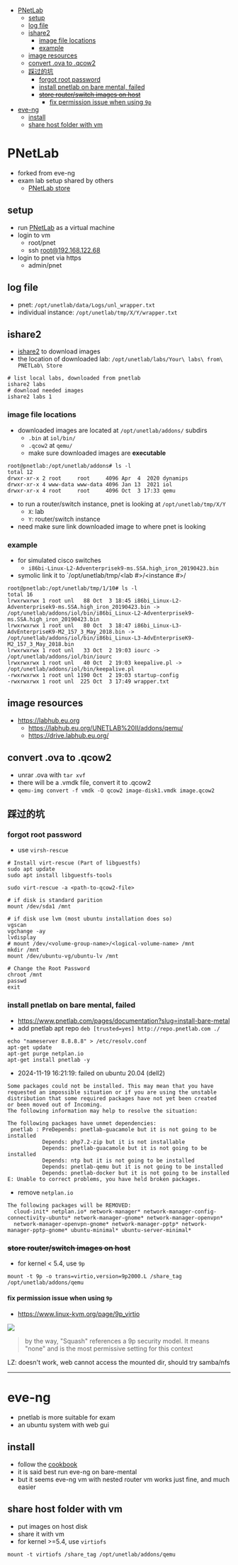 - [PNetLab](#pnetlab)
  - [setup](#setup)
  - [log file](#log-file)
  - [ishare2](#ishare2)
    - [image file locations](#image-file-locations)
    - [example](#example)
  - [image resources](#image-resources)
  - [convert .ova to .qcow2](#convert-ova-to-qcow2)
  - [踩过的坑](#踩过的坑)
    - [forgot root password](#forgot-root-password)
    - [install pnetlab on bare mental, failed](#install-pnetlab-on-bare-mental-failed)
    - [~~store router/switch images on host~~](#store-routerswitch-images-on-host)
      - [fix permission issue when using `9p`](#fix-permission-issue-when-using-9p)
- [eve-ng](#eve-ng)
  - [install](#install)
  - [share host folder with vm](#share-host-folder-with-vm)

# PNetLab 

* forked from eve-ng
* exam lab setup shared by others
  * [PNetLab store](https://user.pnetlab.com/store/labs/view)

## setup

* run [PNetLab](https://pnetlab.com/pages/download) as a virtual machine
* login to vm
  * root/pnet
  * ssh root@192.168.122.68
* login to pnet via https
  * admin/pnet

## log file

* pnet: `/opt/unetlab/data/Logs/unl_wrapper.txt`
* individual instance: `/opt/unetlab/tmp/X/Y/wrapper.txt`

## ishare2

* [ishare2](https://github.com/ishare2-org/ishare2-cli) to download images
* the location of downloaded lab: `/opt/unetlab/labs/Your\ labs\ from\ PNETLab\ Store`

```
# list local labs, downloaded from pnetlab
ishare2 labs
# download needed images
ishare2 labs 1
```

### image file locations

* downloaded images are located at `/opt/unetlab/addons/` subdirs
  * `.bin` at `iol/bin/`
  * `.qcow2` at `qemu/`
  * make sure downloaded images are **executable**

```
root@pnetlab:/opt/unetlab/addons# ls -l
total 12
drwxr-xr-x 2 root     root     4096 Apr  4  2020 dynamips
drwxr-xr-x 4 www-data www-data 4096 Jan 13  2021 iol
drwxr-xr-x 4 root     root     4096 Oct  3 17:33 qemu
```

* to run a router/switch instance, pnet is looking at `/opt/unetlab/tmp/X/Y`
  * `X`: lab
  * `Y`: router/switch instance
* need make sure link downloaded image to where pnet is looking

### example

* for simulated cisco switches
  * `i86bi-Linux-L2-Adventerprisek9-ms.SSA.high_iron_20190423.bin`
* symolic link it to `/opt/unetlab/tmp/<lab #>/<instance #>/

```
root@pnetlab:/opt/unetlab/tmp/1/10# ls -l
total 16
lrwxrwxrwx 1 root unl   88 Oct  3 18:45 i86bi_Linux-L2-Adventerprisek9-ms.SSA.high_iron_20190423.bin -> /opt/unetlab/addons/iol/bin/i86bi_Linux-L2-Adventerprisek9-ms.SSA.high_iron_20190423.bin
lrwxrwxrwx 1 root unl   80 Oct  3 18:47 i86bi_Linux-L3-AdvEnterpriseK9-M2_157_3_May_2018.bin -> /opt/unetlab/addons/iol/bin/i86bi_Linux-L3-AdvEnterpriseK9-M2_157_3_May_2018.bin
lrwxrwxrwx 1 root unl   33 Oct  2 19:03 iourc -> /opt/unetlab/addons/iol/bin/iourc
lrwxrwxrwx 1 root unl   40 Oct  2 19:03 keepalive.pl -> /opt/unetlab/addons/iol/bin/keepalive.pl
-rwxrwxrwx 1 root unl 1190 Oct  2 19:03 startup-config
-rwxrwxrwx 1 root unl  225 Oct  3 17:49 wrapper.txt
```

## image resources

* https://labhub.eu.org
  * https://labhub.eu.org/UNETLAB%20II/addons/qemu/
  * https://drive.labhub.eu.org/

## convert .ova to .qcow2

* unrar .ova with `tar xvf`
* there will be a .vmdk file, convert it to .qcow2
* `qemu-img convert -f vmdk -O qcow2 image-disk1.vmdk image.qcow2`

## 踩过的坑

### forgot root password

* use `virsh-rescue`

```
# Install virt-rescue (Part of libguestfs)
sudo apt update
sudo apt install libguestfs-tools

sudo virt-rescue -a <path-to-qcow2-file>

# if disk is standard parition
mount /dev/sda1 /mnt

# if disk use lvm (most ubuntu installation does so)
vgscan
vgchange -ay
lvdisplay
# mount /dev/<volume-group-name>/<logical-volume-name> /mnt
mkdir /mnt
mount /dev/ubuntu-vg/ubuntu-lv /mnt

# Change the Root Password
chroot /mnt
passwd
exit
```

### install pnetlab on bare mental, failed

* https://www.pnetlab.com/pages/documentation?slug=install-bare-metal
* add pnetlab apt repo
`deb [trusted=yes] http://repo.pnetlab.com ./`
```
echo "nameserver 8.8.8.8" > /etc/resolv.conf
apt-get update
apt-get purge netplan.io
apt-get install pnetlab -y
```

* 2024-11-19 16:21:19: failed on ubuntu 20.04 (dell2)

```
Some packages could not be installed. This may mean that you have
requested an impossible situation or if you are using the unstable
distribution that some required packages have not yet been created
or been moved out of Incoming.
The following information may help to resolve the situation:

The following packages have unmet dependencies:
 pnetlab : PreDepends: pnetlab-guacamole but it is not going to be installed
           Depends: php7.2-zip but it is not installable
           Depends: pnetlab-guacamole but it is not going to be installed
           Depends: ntp but it is not going to be installed
           Depends: pnetlab-qemu but it is not going to be installed
           Depends: pnetlab-docker but it is not going to be installed
E: Unable to correct problems, you have held broken packages.
```

* remove `netplan.io`
```
The following packages will be REMOVED:
  cloud-init* netplan.io* network-manager* network-manager-config-connectivity-ubuntu* network-manager-gnome* network-manager-openvpn*
  network-manager-openvpn-gnome* network-manager-pptp* network-manager-pptp-gnome* ubuntu-minimal* ubuntu-server-minimal*
```

### ~~store router/switch images on host~~

* for kernel < 5.4, use `9p`
```
mount -t 9p -o trans=virtio,version=9p2000.L /share_tag /opt/unetlab/addons/qemu
```

#### fix permission issue when using `9p`

* https://www.linux-kvm.org/page/9p_virtio

![](img/2024-10-03-11-04-43.png)

> by the way, "Squash" references a 9p security model. It means "none" and is the most permissive setting for this context

LZ: doesn't work, web cannot access the mounted dir, should try samba/nfs

---

# eve-ng

* pnetlab is more suitable for exam
* an ubuntu system with web gui

## install

* follow the [cookbook](https://www.eve-ng.net/index.php/documentation/community-cookbook/)
* it is said best run eve-ng on bare-mental
* but it seems eve-ng vm with nested router vm works just fine, and much easier

## share host folder with vm

* put images on host disk
* share it with vm
* for kernel >=5.4, use `virtiofs`
```
mount -t virtiofs /share_tag /opt/unetlab/addons/qemu
```
